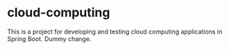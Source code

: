 # cloud-computing
This is a project for developing and testing cloud computing applications in Spring Boot. Dummy change.

